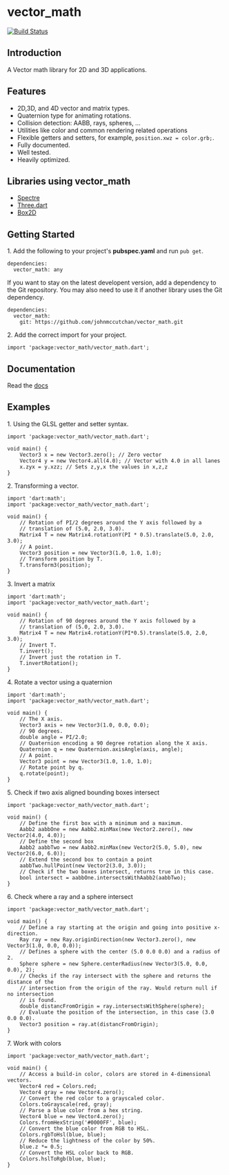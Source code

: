 # vector_math

[![Build Status](https://drone.io/johnmccutchan/vector_math/status.png)](https://drone.io/johnmccutchan/vector_math/latest)

## Introduction

A Vector math library for 2D and 3D applications.

## Features

* 2D,3D, and 4D vector and matrix types.
* Quaternion type for animating rotations.
* Collision detection: AABB, rays, spheres, ...
* Utilities like color and common rendering related operations
* Flexible getters and setters, for example, ```position.xwz = color.grb;```.
* Fully documented.
* Well tested.
* Heavily optimized.


## Libraries using vector_math

* [Spectre](http://github.com/johnmccutchan/spectre)
* [Three.dart](https://github.com/threeDart/)
* [Box2D](https://github.com/dart-lang/dart-box2d)

## Getting Started

1\. Add the following to your project's **pubspec.yaml** and run ```pub get```.

```
dependencies:
  vector_math: any
```

If you want to stay on the latest developent version, add a dependency to the 
Git repository. You may also need to use it if another library uses the Git 
dependency.

```
dependencies:
  vector_math:
    git: https://github.com/johnmccutchan/vector_math.git
```

2\. Add the correct import for your project. 

```
import 'package:vector_math/vector_math.dart';
```

## Documentation

Read the [docs](www.dartdocs.org/documentation/vector_math/latest/index.html#vector_math)

## Examples

1\. Using the GLSL getter and setter syntax.

```
import 'package:vector_math/vector_math.dart';

void main() {
	Vector3 x = new Vector3.zero(); // Zero vector
	Vector4 y = new Vector4.all(4.0); // Vector with 4.0 in all lanes
	x.zyx = y.xzz; // Sets z,y,x the values in x,z,z
}
``` 

2\. Transforming a vector.


```
import 'dart:math';
import 'package:vector_math/vector_math.dart';

void main() {
	// Rotation of PI/2 degrees around the Y axis followed by a 
	// translation of (5.0, 2.0, 3.0).
	Matrix4 T = new Matrix4.rotationY(PI * 0.5).translate(5.0, 2.0, 3.0);
	// A point.
	Vector3 position = new Vector3(1.0, 1.0, 1.0);
	// Transform position by T.
	T.transform3(position);
}
```

3\. Invert a matrix

```
import 'dart:math';
import 'package:vector_math/vector_math.dart';

void main() {
	// Rotation of 90 degrees around the Y axis followed by a 
	// translation of (5.0, 2.0, 3.0).
	Matrix4 T = new Matrix4.rotationY(PI*0.5).translate(5.0, 2.0, 3.0);
	// Invert T.
	T.invert();
	// Invert just the rotation in T.
	T.invertRotation();
}
```

4\. Rotate a vector using a quaternion

```
import 'dart:math';
import 'package:vector_math/vector_math.dart';

void main() {
	// The X axis.
	Vector3 axis = new Vector3(1.0, 0.0, 0.0);
	// 90 degrees.
	double angle = PI/2.0;
	// Quaternion encoding a 90 degree rotation along the X axis. 
	Quaternion q = new Quaternion.axisAngle(axis, angle);
	// A point.
	Vector3 point = new Vector3(1.0, 1.0, 1.0);
	// Rotate point by q.
	q.rotate(point);
}
```

5\. Check if two axis aligned bounding boxes intersect

```
import 'package:vector_math/vector_math.dart';

void main() {
	// Define the first box with a minimum and a maximum.
	Aabb2 aabbOne = new Aabb2.minMax(new Vector2.zero(), new Vector2(4.0, 4.0));
	// Define the second box
	Aabb2 aabbTwo = new Aabb2.minMax(new Vector2(5.0, 5.0), new Vector2(6.0, 6.0));
	// Extend the second box to contain a point
	aabbTwo.hullPoint(new Vector2(3.0, 3.0));
	// Check if the two boxes intersect, returns true in this case.
	bool intersect = aabbOne.intersectsWithAabb2(aabbTwo);
}
```

6\. Check where a ray and a sphere intersect

```
import 'package:vector_math/vector_math.dart';

void main() {
	// Define a ray starting at the origin and going into positive x-direction.
	Ray ray = new Ray.originDirection(new Vector3.zero(), new Vector3(1.0, 0.0, 0.0));
	// Defines a sphere with the center (5.0 0.0 0.0) and a radius of 2.
	Sphere sphere = new Sphere.centerRadius(new Vector3(5.0, 0.0, 0.0), 2);
	// Checks if the ray intersect with the sphere and returns the distance of the 
	// intersection from the origin of the ray. Would return null if no intersection
	// is found.
	double distancFromOrigin = ray.intersectsWithSphere(sphere);
	// Evaluate the position of the intersection, in this case (3.0 0.0 0.0).
	Vector3 position = ray.at(distancFromOrigin);
}
```

7\. Work with colors

```
import 'package:vector_math/vector_math.dart';

void main() {
	// Access a build-in color, colors are stored in 4-dimensional vectors.
	Vector4 red = Colors.red;
	Vector4 gray = new Vector4.zero();
	// Convert the red color to a grayscaled color.
	Colors.toGrayscale(red, gray);
	// Parse a blue color from a hex string.
	Vector4 blue = new Vector4.zero();
	Colors.fromHexString('#0000FF', blue);
	// Convert the blue color from RGB to HSL.
	Colors.rgbToHsl(blue, blue);
	// Reduce the lightness of the color by 50%.
	blue.z *= 0.5;
	// Convert the HSL color back to RGB.
	Colors.hslToRgb(blue, blue);
}
```
